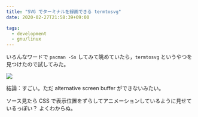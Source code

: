 ```yaml
---
title: "SVG でターミナルを録画できる termtosvg"
date: 2020-02-27T21:58:39+09:00

tags:
  - development
  - gnu/linux
---
```


いろんなワードで `pacman -Ss` してみて眺めていたら，`termtosvg` というやつを
見つけたので試してみた。

![](/images/20200227-termtosvg/capture.svg)

結論：すごい。ただ alternative screen buffer ができないみたい。

ソース見たら CSS で表示位置をずらしてアニメーションしているように見せているっぽい？
よくわからぬ。
